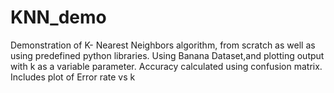 # KNN_demo
Demonstration of K- Nearest Neighbors algorithm, from scratch as well as using predefined python libraries.
Using Banana Dataset,and plotting output with k as a variable parameter.
Accuracy calculated using confusion matrix. Includes plot of Error rate vs k
